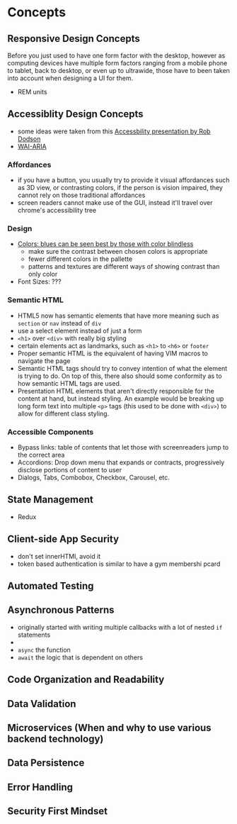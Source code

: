 # Concepts

## Responsive Design Concepts

Before you just used to have one form factor with the desktop, however as computing devices have multiple form factors ranging from a mobile phone to tablet, back to desktop, or even up to ultrawide, those have to been taken into account when designing a UI for them.

- REM units

## Accessiblity Design Concepts

- some ideas were taken from this [Accessbility presentation by Rob Dodson](https://www.youtube.com/watch?v=z8xUCzToff8)
- [WAI-ARIA](https://www.w3.org/TR/wai-aria-practices-1.2/)

### Affordances

- if you have a button, you usually try to provide it visual affordances such as 3D view, or contrasting colors, if the person is vision impaired, they cannot rely on those traditional affordances
- screen readers cannot make use of the GUI, instead it'll travel over chrome's accessibility tree

### Design

- [Colors: blues can be seen best by those with color blindless](https://usabilla.com/blog/how-to-design-for-color-blindness/)
  - make sure the contrast between chosen colors is appropriate
  - fewer different colors in the pallette
  - patterns and textures are different ways of showing contrast than only color
- Font Sizes: ???

### Semantic HTML

- HTML5 now has semantic elements that have more meaning such as `section` or `nav` instead of `div`
- use a select element instead of just a form
- `<h1>` over `<div>` with really big styling
- certain elements act as landmarks, such as `<h1>` to `<h6>` or `footer`
- Proper semantic HTML is the equivalent of having VIM macros to navigate the page
- Semantic HTML tags should try to convey intention of what the element is trying to do. On top of this, there also should some conformity as to how semantic HTML tags are used.
- Presentation HTML elements that aren't directly responsible for the content at hand, but instead styling. An example would be breaking up long form text into multiple `<p>` tags (this used to be done with `<div>`) to allow for different class styling.

### Accessible Components

- Bypass links: table of contents that let those with screenreaders jump to the correct area
- Accordions: Drop down menu that expands or contracts, progressively disclose portions of content to user
- Dialogs, Tabs, Combobox, Checkbox, Carousel, etc.

## State Management

- Redux

## Client-side App Security

- don't set innerHTMl, avoid it
- token based authentication is similar to have a gym membershi pcard

## Automated Testing

## Asynchronous Patterns

- originally started with writing multiple callbacks with a lot of nested `if` statements
-
- `async` the function
- `await` the logic that is dependent on others

## Code Organization and Readability

## Data Validation

## Microservices (When and why to use various backend technology)

## Data Persistence

## Error Handling

## Security First Mindset
